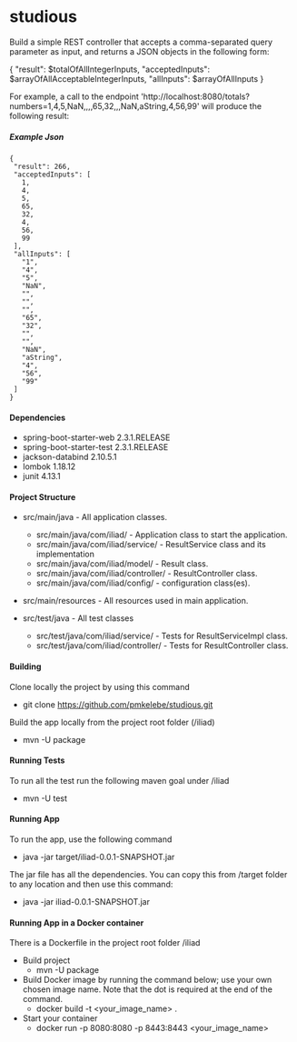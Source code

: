 # studious
Build a simple REST controller that accepts a comma-separated query parameter as input, and returns a JSON objects in the following form:

 

{
    "result": $totalOfAllIntegerInputs,
    "acceptedInputs": $arrayOfAllAcceptableIntegerInputs,
    "allInputs": $arrayOfAllInputs
}

 

For example, a call to the endpoint 'http://localhost:8080/totals?numbers=1,4,5,NaN,,,,65,32,,,NaN,aString,4,56,99' will produce the following result:

 
##### Example Json
 ```
{
  "result": 266,
  "acceptedInputs": [
    1,
    4,
    5,
    65,
    32,
    4,
    56,
    99
  ],
  "allInputs": [
    "1",
    "4",
    "5",
    "NaN",
    "",
    "",
    "",
    "65",
    "32",
    "",
    "",
    "NaN",
    "aString",
    "4",
    "56",
    "99"
  ]
}
```
#### Dependencies 
- spring-boot-starter-web 2.3.1.RELEASE
- spring-boot-starter-test 2.3.1.RELEASE
- jackson-databind 2.10.5.1
- lombok 1.18.12
- junit 4.13.1

#### Project Structure
- src/main/java - All application classes.
  - src/main/java/com/iliad/ - Application class to start the application.
  - src/main/java/com/iliad/service/ - ResultService class and its implementation
  - src/main/java/com/iliad/model/ - Result class.
  - src/main/java/com/iliad/controller/ - ResultController class.
  - src/main/java/com/iliad/config/ - configuration class(es).
  
- src/main/resources - All resources used in main application.

- src/test/java - All test classes
  - src/test/java/com/iliad/service/ - Tests for ResultServiceImpl class.
  - src/test/java/com/iliad/controller/ - Tests for ResultController class. 

 #### Building
 
 Clone locally the project by using this command
 - git clone https://github.com/pmkelebe/studious.git
 
 Build the app locally from the project root folder (/iliad)
 - mvn -U package
 
 #### Running Tests
 
 To run all the test run the following maven goal under /iliad 
 - mvn -U test
 
 #### Running App
 
 To run the app, use the following command
 - java -jar target/iliad-0.0.1-SNAPSHOT.jar
 
 The jar file has all the dependencies. You can copy this from /target folder to any location and then use this command:
 - java -jar iliad-0.0.1-SNAPSHOT.jar
 
 #### Running App in a Docker container
  
 There is a Dockerfile in the project root folder /iliad
 - Build project
   - mvn -U package
 - Build  Docker image by running the command below; use your own chosen image name.
  Note that the dot is required at the end of the command.
   - docker build -t <your_image_name> . 
 - Start your container 
   - docker run  -p 8080:8080 -p 8443:8443 <your_image_name>
 
